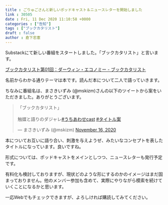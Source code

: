 ```yaml
---
title : ごりゅごさんと新しいポッドキャスト＆ニュースレターを開始しました
link : 30505
date : Fri, 11 Dec 2020 11:10:58 +0000
categories : ["告知"]
tags : ["ブックカタリスト"]
draft : false
author : 倉下忠憲
---
```


Substackにて新しい番組をスタートしました。「ブックカタリスト」と言います。

<a href="https://bookcatalyst.substack.com/p/01">ブックカタリスト第01回：ダーウィン・エコノミー - ブックカタリスト</a>

名前からわかる通りテーマは本です。読んだ本について二人で語っていきます。

ちなみに番組名は、まさきいずみ (@mskizm)さんの以下のツイートから案をいただきました。ありがとうございます。

<blockquote class="twitter-tweet"><p lang="ja" dir="ltr">「ブックカタリスト」<br><br>触媒と語りのダジャレ<a href="https://twitter.com/hashtag/%E3%81%86%E3%81%A1%E3%81%82%E3%82%8F%E3%81%9Bcast?src=hash&amp;ref_src=twsrc%5Etfw">#うちあわせcast</a> <a href="https://twitter.com/hashtag/%E3%82%BF%E3%82%A4%E3%83%88%E3%83%AB%E6%A1%88?src=hash&amp;ref_src=twsrc%5Etfw">#タイトル案</a></p>&mdash; まさきいずみ (@mskizm) <a href="https://twitter.com/mskizm/status/1328279879331115008?ref_src=twsrc%5Etfw">November 16, 2020</a></blockquote> <script async src="https://platform.twitter.com/widgets.js" charset="utf-8"></script> 

本についてお互いに語り合い、刺激を与えようぜ、みたいなコンセプトを表したタイトルになっています。良いですね。

形式については、ポッドキャストをメインとしつつ、ニュースレターも発行予定です。

有料化も検討しておりますが、現状どのような形にするのかのイメージはまだ固まっておりません。他のメンバー参加も含めて、実際にやりながら模索を続けていくことになるかと思います。

一応Webでもチェックできますが、よろしければ購読してみてください。

